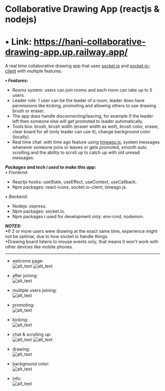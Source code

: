 # Collaborative Drawing App (reactjs & nodejs)   

# • Link: https://hani-collaborative-drawing-app.up.railway.app/

A real time collaborative drawing app that uses [socket.io](https://www.npmjs.com/package/socket.io) and [socket.io-client](https://www.npmjs.com/package/socket.io-client) with multiple features.

***• Features:*** 
- Rooms system: users can join rooms and each room can take up to 5 users.   
- Leader role: 1 user can be the leader of a room, leader does have permissions like kicking, promoting and allowing others to use drawing brush or eraser.   
- The app does handle disconnecting/leaving, for example if the leader left then someone else will get promoted to leader automatically.   
- Tools box: brush, brush width (eraser width as well), brush color, eraser, clear board for all (only leader can use it), change background color (locally).
- Real time chat: with time ago feature using [timeago.js](https://www.npmjs.com/package/timeago.js), system messages whenever someone joins or leaves or gets promoted, smooth auto scrolling and the ability to scroll up to catch up with old unread messages.

***Packages and tech i used to make this app:***   
*• Frontend:*   
- Reactjs hooks: useState, useEffect, useContext, useCallback.   
- Npm packages: react-icons, socket.io-client, timeago.js.

*• Backend:*   
- Nodejs: express.   
- Npm packages: socket.io.   
- Npm packages i used for development only:  env-cmd, nodemon.   
   

***NOTES:***   
*If 2 or more users were drawing at the exact same time, experience might not be optimal, due to how socket.io handle things.   
*Drawing board listens to mouse events only, that means it won't work with other devices like mobile phones.

---

- welcome page:    
![alt_text](https://raw.githubusercontent.com/Hani-ALHamad/react-node-collaborative-drawing-app/main/welcome.jpg)
![alt_text](https://raw.githubusercontent.com/Hani-ALHamad/react-node-collaborative-drawing-app/main/welcome1.jpg)

- after joining:   
![alt_text](https://raw.githubusercontent.com/Hani-ALHamad/react-node-collaborative-drawing-app/main/joined.jpg)
- multiple users joining:     
![alt_text](https://raw.githubusercontent.com/Hani-ALHamad/react-node-collaborative-drawing-app/main/users.jpg)
- promoting:    
![alt_text](https://raw.githubusercontent.com/Hani-ALHamad/react-node-collaborative-drawing-app/main/promotion.jpg)
- kicking:   
![alt_text](https://raw.githubusercontent.com/Hani-ALHamad/react-node-collaborative-drawing-app/main/kicking.jpg)
- chat & scrolling up:   
![alt_text](https://github.com/Hani-ALHamad/react-node-collaborative-drawing-app/blob/main/chat1.jpg)
![alt_text](https://github.com/Hani-ALHamad/react-node-collaborative-drawing-app/blob/main/chat2.jpg)
- drawing:   
![alt_text](https://raw.githubusercontent.com/Hani-ALHamad/react-node-collaborative-drawing-app/main/drawing.jpg)
- background color:   
![alt_text](https://raw.githubusercontent.com/Hani-ALHamad/react-node-collaborative-drawing-app/main/color1.jpg)
- info:   
![alt_text](https://raw.githubusercontent.com/Hani-ALHamad/react-node-collaborative-drawing-app/main/info.jpg)
